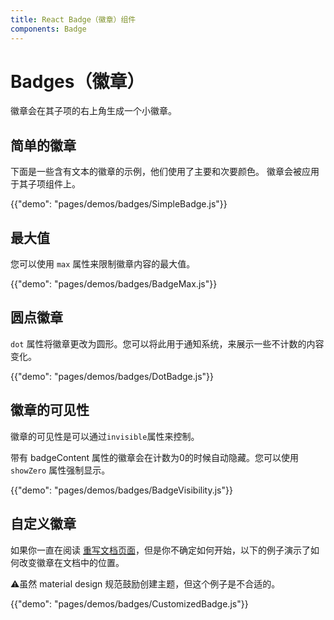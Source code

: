 ```yaml
---
title: React Badge（徽章）组件
components: Badge
---
```


# Badges（徽章）

<p class="description">徽章会在其子项的右上角生成一个小徽章。</p>

## 简单的徽章

下面是一些含有文本的徽章的示例，他们使用了主要和次要颜色。 徽章会被应用于其子项组件上。

{{"demo": "pages/demos/badges/SimpleBadge.js"}}

## 最大值

您可以使用 `max` 属性来限制徽章内容的最大值。

{{"demo": "pages/demos/badges/BadgeMax.js"}}

## 圆点徽章

`dot` 属性将徽章更改为圆形。您可以将此用于通知系统，来展示一些不计数的内容变化。

{{"demo": "pages/demos/badges/DotBadge.js"}}

## 徽章的可见性

徽章的可见性是可以通过`invisible`属性来控制。

带有 badgeContent 属性的徽章会在计数为0的时候自动隐藏。您可以使用 `showZero` 属性强制显示。

{{"demo": "pages/demos/badges/BadgeVisibility.js"}}

## 自定义徽章

如果你一直在阅读 [重写文档页面](/customization/overrides/)，但是你不确定如何开始，以下的例子演示了如何改变徽章在文档中的位置。

⚠️虽然 material design 规范鼓励创建主题，但这个例子是不合适的。

{{"demo": "pages/demos/badges/CustomizedBadge.js"}}